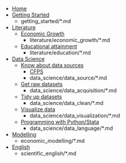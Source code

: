 * [Home](README.md)
* [Getting Started](getting_started/README.md)
    * getting_started/*.md
* [Literature](literature/README.md)
    * [Economic Growth](literature/economic_growth/README.md)
        * literature/economic_growth/*.md
    * [Educational attainment](literature/education/README.md)
        * literature/education/*.md
* [Data Science](data_science/README.md)
    * [Know about data sources](data_science/data_source/README.md)
        * [CFPS](data_science/data_source/cfps.md)
        * data_science/data_source/*.md
    * [Get raw datasets](data_science/data_acquisition/README.md)
        * data_science/data_acquisition/*.md
    * [Tidy up datasets](data_science/data_clean/README.md)
        * data_science/data_clean/*.md
    * [Visualize data](data_science/data_visualization/README.md)
        * data_science/data_visualization/*.md
    * [Programming with Python/Stata](data_science/data_language/README.md)
        * data_science/data_language/*.md
* [Modelling](economic_modelling/README.md)
    * economic_modelling/*.md
* [English](scientific_english/README.md)
    * scientific_english/*.md
<!-- * [Print-Site](print_page/) -->